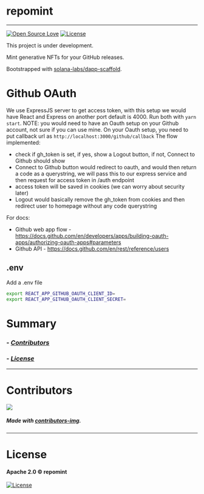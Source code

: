 # repomint
----
[![Open Source Love](https://badges.frapsoft.com/os/v1/open-source.png?v=103)](https://github.com/ellerbrock/open-source-badges/)
[![License](https://img.shields.io/badge/License-Apache%202.0-blue.svg)](https://opensource.org/licenses/Apache-2.0)
<!-- <img src="assets/NNNNNNNNNNNNN" width="400"> -->
<!-- <h2 align="center">____________________</h2> -->

This project is under development.

Mint generative NFTs for your GitHub releases.

Bootstrapped with [solana-labs/dapp-scaffold](https://github.com/solana-labs/dapp-scaffold).

# Github OAuth

We use ExpressJS server to get access token, with this setup we would have React and Express on another port default is 4000.
Run both with `yarn start`.
NOTE: you would need to have an Oauth setup on your Github account, not sure if you can use mine.
On your Oauth setup, you need to put callback url as `http://localhost:3000/github/callback`
The flow implemented:
- check if gh_token is set, if yes, show a Logout button, if not, Connect to Github should show
- Connect to Github button would redirect to oauth, and would then return a code as a querystring, we will pass this to our express service and then request for access token in /auth endpoint
- access token will be saved in cookies (we can worry about security later)
- Logout would basically remove the gh_token from cookies and then redirect user to homepage without any code querystring

For docs:
- Github web app flow - https://docs.github.com/en/developers/apps/building-oauth-apps/authorizing-oauth-apps#parameters
- Github API - https://docs.github.com/en/rest/reference/users

## .env

Add a .env file 
```bash
export REACT_APP_GITHUB_OAUTH_CLIENT_ID=
export REACT_APP_GITHUB_OAUTH_CLIENT_SECRET=
```

# Summary

### -  *[Contributors](#Contributors)*
### -  *[License](#License)*

-----------------
# Contributors

[![](https://contrib.rocks/image?repo=repomint/repomint)](https://github.com/repomint/repomint/graphs/contributors)

##### Made with [contributors-img](https://contrib.rocks).

-----------------
# License
#### Apache 2.0 © repomint
[![License](https://img.shields.io/badge/License-Apache%202.0-blue.svg)](https://opensource.org/licenses/Apache-2.0)